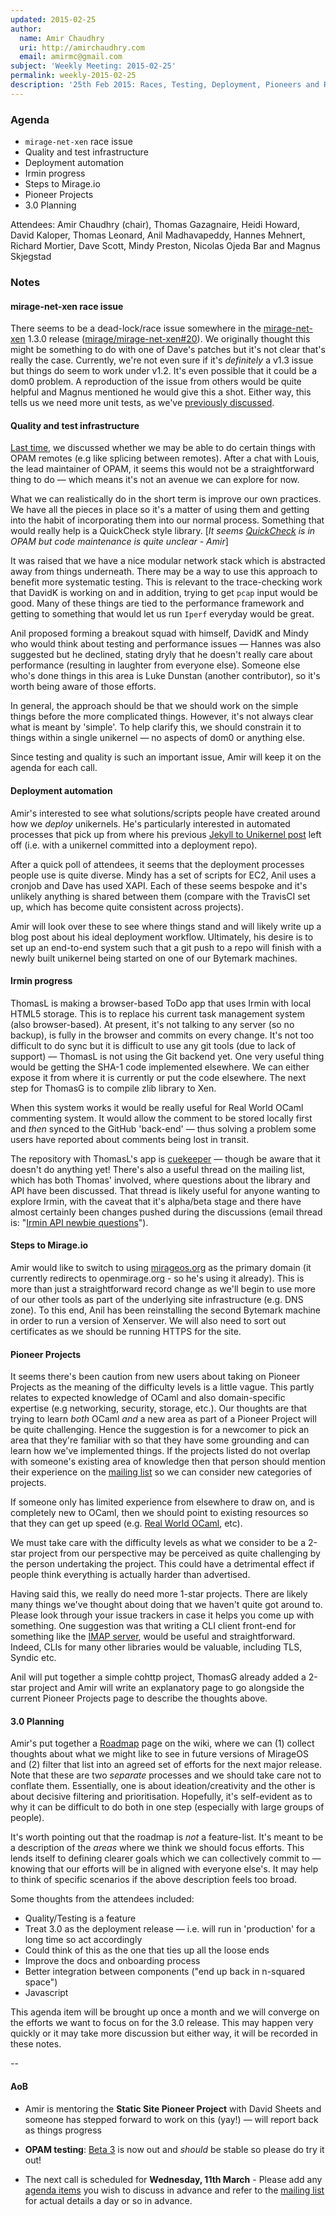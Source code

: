 ```yaml
---
updated: 2015-02-25
author:
  name: Amir Chaudhry
  uri: http://amirchaudhry.com
  email: amirmc@gmail.com
subject: 'Weekly Meeting: 2015-02-25'
permalink: weekly-2015-02-25
description: '25th Feb 2015: Races, Testing, Deployment, Pioneers and Roadmapping'
---
```


### Agenda ###

- `mirage-net-xen` race issue
- Quality and test infrastructure
- Deployment automation
- Irmin progress
- Steps to Mirage.io
- Pioneer Projects
- 3.0 Planning


Attendees: Amir Chaudhry (chair), Thomas Gazagnaire, Heidi Howard,
David Kaloper, Thomas Leonard, Anil Madhavapeddy, Hannes Mehnert,
Richard Mortier, Dave Scott, Mindy Preston, Nicolas Ojeda Bar
and Magnus Skjegstad


### Notes ###

#### mirage-net-xen race issue #### 

There seems to be a dead-lock/race issue somewhere in the [mirage-net-xen][]
1.3.0 release ([mirage/mirage-net-xen#20][]). We originally thought this might
be something to do with one of Dave's patches but it's not clear that's really
the case. Currently, we're not even sure if it's *definitely* a v1.3 issue but
things do seem to work under v1.2.  It's even possible that it could be a dom0
problem.  A reproduction of the issue from others would be quite helpful and
Magnus mentioned he would give this a shot. Either way, this tells us we need
more unit tests, as we've [previously discussed][quality].  

[quality]: https://mirageos.org/weekly/weekly-2015-02-11#ImprovingQuality
[mirage-net-xen]: https://github.com/mirage/mirage-net-xen
[mirage/mirage-net-xen#20]: https://github.com/mirage/mirage-net-xen/issues/20


#### Quality and test infrastructure #### 

[Last time][quality], we discussed whether we may be able to do certain things
with OPAM remotes (e.g like splicing between remotes).  After a chat with
Louis, the lead maintainer of OPAM, it seems this would not be a
straightforward thing to do — which means it's not an avenue we can explore
for now.

What we can realistically do in the short term is improve our own practices.
We have all the pieces in place so it's a matter of using them and getting
into the habit of incorporating them into our normal process. Something that
would really help is a QuickCheck style library. \[*It seems [QuickCheck][]
is in OPAM but code maintenance is quite unclear - Amir*\]

It was raised that we have a nice modular network stack which is abstracted
away from things underneath. There may be a way to use this approach to
benefit more systematic testing. This is relevant to the trace-checking work
that DavidK is working on and in addition, trying to get `pcap` input would be
good. Many of these things are tied to the performance framework and getting
to something that would let us run `Iperf` everyday would be great.

Anil proposed forming a breakout squad with himself, DavidK and Mindy who would
think about testing and performance issues — Hannes was also suggested but
he declined, stating dryly that he doesn't really care about performance
(resulting in laughter from everyone else). Someone else who's done things in
this area is Luke Dunstan (another contributor), so it's worth being aware of
those efforts.

In general, the approach should be that we should work on the simple things
before the more complicated things.  However, it's not always clear what is
meant by 'simple'.  To help clarify this, we should constrain it to things
within a single unikernel — no aspects of dom0 or anything else.

Since testing and quality is such an important issue, Amir will keep it on the
agenda for each call.

[QuickCheck]: http://opam.ocaml.org/packages/quickcheck/quickcheck.1.0.2/


#### Deployment automation #### 

Amir's interested to see what solutions/scripts people have created around how
we *deploy* unikernels.  He's particularly interested in automated processes
that pick up from where his previous [Jekyll to Unikernel post][ac-jekyll-unik]
left off (i.e. with a unikernel committed into a deployment repo).  

After a quick poll of attendees, it seems that the deployment processes people
use is quite diverse.  Mindy has a set of scripts for EC2, Anil uses a cronjob
and Dave has used XAPI.  Each of these seems bespoke and it's unlikely
anything is shared between them (compare with the TravisCI set up, which has
become quite consistent across projects).

Amir will look over these to see where things stand and will likely write up a
blog post about his ideal deployment workflow. Ultimately, his desire is to
set up an end-to-end system such that a git push to a repo will finish with a
newly built unikernel being started on one of our Bytemark machines.

[ac-jekyll-unik]: http://amirchaudhry.com/from-jekyll-to-unikernel-in-fifty-lines


#### Irmin progress #### 

ThomasL is making a browser-based ToDo app that uses Irmin with local HTML5
storage.  This is to replace his current task management system (also
browser-based).  At present, it's not talking to any server (so no backup), is
fully in the browser and commits on every change. It's not too difficult to do
sync but it is difficult to use any git tools (due to lack of support) — 
ThomasL is not using the Git backend yet. One very useful thing would be
getting the SHA-1 code implemented elsewhere. We can either expose it from
where it is currently or put the code elsewhere.  The next step for ThomasG is
to compile zlib library to Xen.

When this system works it would be really useful for Real World OCaml
commenting system.  It would allow the comment to be stored locally first and
*then* synced to the GitHub 'back-end' — thus solving a problem some users
have reported about comments being lost in transit.

The repository with ThomasL's app is [cuekeeper][] — though be aware that it
doesn't do anything yet!  There's also a useful thread on the mailing list,
which has both Thomas' involved, where questions about the library and API
have been discussed. That thread is likely useful for anyone wanting to
explore Irmin, with the caveat that it's alpha/beta stage and there have
almost certainly been changes pushed during the discussions (email thread is:
"[Irmin API newbie questions][api-q]").

[cuekeeper]: https://github.com/talex5/cuekeeper
[api-q]: http://lists.xenproject.org/archives/html/mirageos-devel/2015-02/msg00049.html


#### Steps to Mirage.io ####

Amir would like to switch to using [mirageos.org][mir-www] as the primary domain
(it currently redirects to openmirage.org - so he's using it already).  This
is more than just a straightforward record change as we'll begin to use more
of our other tools as part of the underlying site infrastructure (e.g. DNS
zone). To this end, Anil has been reinstalling the second Bytemark machine in
order to run a version of Xenserver. We will also need to sort out
certificates as we should be running HTTPS for the site.

[mir-www]: https://mirageos.org

#### Pioneer Projects #### 

It seems there's been caution from new users about taking on Pioneer Projects
as the meaning of the difficulty levels is a little vague.  This partly
relates to expected knowledge of OCaml and also domain-specific expertise (e.g
networking, security, storage, etc.).  Our thoughts are that trying to learn
*both* OCaml *and* a new area as part of a Pioneer Project will be quite
challenging. Hence the suggestion is for a newcomer to pick an area that
they're familiar with so that they have some grounding and can learn how we've
implemented things.  If the projects listed do not overlap with someone's
existing area of knowledge then that person should mention their experience on
the [mailing list][mir-mail] so we can consider new categories of projects.

If someone only has limited experience from elsewhere to draw on, and is
completely new to OCaml, then we should point to existing resources so that
they can get up speed (e.g. [Real World OCaml][rwo], etc).

We must take care with the difficulty levels as what we consider to be a
2-star project from our perspective may be perceived as quite challenging by
the person undertaking the project.  This could have a detrimental effect if
people think everything is actually harder than advertised.

Having said this, we really do need more 1-star projects. There are likely
many things we've thought about doing that we haven't quite got around to.
Please look through your issue trackers in case it helps you come up with
something. One suggestion was that writing a CLI client front-end for
something like the [IMAP server][imaplet], would be useful and straightforward.
Indeed, CLIs for many other libraries would be valuable, including TLS,
Syndic etc.

Anil will put together a simple cohttp project, ThomasG already added a 2-star
project and Amir will write an explanatory page to go alongside the current
Pioneer Projects page to describe the thoughts above.

[rwo]: https://realworldocaml.org
[imaplet]: https://opam.ocaml.org/packages/imaplet-lwt/imaplet-lwt.0.1.9/


#### 3.0 Planning #### 

Amir's put together a [Roadmap][] page on the wiki, where we can (1) collect
thoughts about what we might like to see in future versions of MirageOS and
(2) filter that list into an agreed set of efforts for the next major release.
Note that these are two *separate* processes and we should take care not to
conflate them.  Essentially, one is about ideation/creativity and the other is
about decisive filtering and prioritisation.  Hopefully, it's self-evident as
to why it can be difficult to do both in one step (especially with large
groups of people).

It's worth pointing out that the roadmap is *not* a feature-list. It's meant
to be a description of the *areas* where we think we should focus efforts.
This lends itself to defining clearer goals which we can collectively commit
to — knowing that our efforts will be in aligned with everyone else's.  It may
help to think of specific scenarios if the above description feels too broad.

Some thoughts from the attendees included:
- Quality/Testing is a feature
- Treat 3.0 as the deployment release — i.e. will run in 'production' for a long time so act accordingly
- Could think of this as the one that ties up all the loose ends
- Improve the docs and onboarding process
- Better integration between components ("end up back in n-squared space")
- Javascript

This agenda item will be brought up once a month and we will converge on the
efforts we want to focus on for the 3.0 release. This may happen very quickly
or it may take more discussion but either way, it will be recorded in these
notes.

[roadmap]: https://github.com/mirage/mirage-www/wiki/Roadmap

-- 

#### AoB ####

- Amir is mentoring the **Static Site Pioneer Project** with David Sheets and
someone has stepped forward to work on this (yay!) — will report back as
things progress

- **OPAM testing**: [Beta 3][beta3] is now out and *should* be stable so
please do try it out!

- The next call is scheduled for **Wednesday, 11th March** - Please add any
[agenda items][call-agenda] you wish to discuss in advance and refer to the
[mailing list][mir-mail] for actual details a day or so in advance.

[beta3]: https://github.com/ocaml/opam/releases/tag/1.2.1-beta3
[call-agenda]: https://github.com/mirage/mirage-www/wiki/Call-Agenda
[mir-mail]: http://lists.xenproject.org/cgi-bin/mailman/listinfo/mirageos-devel

